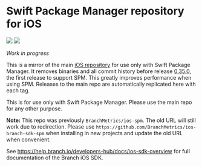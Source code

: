 # Swift Package Manager repository for iOS
[![](https://img.shields.io/endpoint?url=https%3A%2F%2Fswiftpackageindex.com%2Fapi%2Fpackages%2FBranchMetrics%2Fios-branch-sdk-spm%2Fbadge%3Ftype%3Dswift-versions)](https://swiftpackageindex.com/BranchMetrics/ios-branch-sdk-spm)
[![](https://img.shields.io/endpoint?url=https%3A%2F%2Fswiftpackageindex.com%2Fapi%2Fpackages%2FBranchMetrics%2Fios-branch-sdk-spm%2Fbadge%3Ftype%3Dplatforms)](https://swiftpackageindex.com/BranchMetrics/ios-branch-sdk-spm)

_Work in progress_

This is a mirror of the main [iOS repository](https://github.com/BranchMetrics/ios-branch-deep-linking-attribution)
for use only with Swift Package Manager. It removes binaries and all commit
history before release [0.35.0](https://github.com/BranchMetrics/ios-branch-deep-linking-attribution/releases/0.35.0),
the first release to support SPM. This greatly improves performance when using
SPM. Releases to the main repo are automatically replicated here with each
tag.

This is for use only with Swift Package Manager. Please use the main repo for
any other purpose.

**Note:** This repo was previously `BranchMetrics/ios-spm`. The old URL will
still work due to redirection. Please use
`https://github.com/BranchMetrics/ios-branch-sdk-spm` when installing in new
projects and update the old URL when convenient.

See https://help.branch.io/developers-hub/docs/ios-sdk-overview for full
documentation of the Branch iOS SDK.
